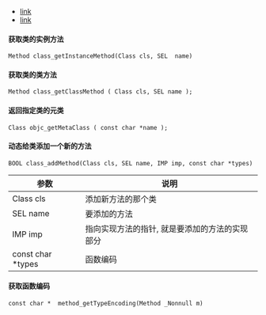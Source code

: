 
- [link](https://blog.csdn.net/fishmai/article/details/73468952)
- [link](https://www.jianshu.com/p/46dd81402f63)


#### 获取类的实例方法
```
Method class_getInstanceMethod(Class cls, SEL  name)
```


#### 获取类的类方法

```
Method class_getClassMethod ( Class cls, SEL name );
```

#### 返回指定类的元类

```
Class objc_getMetaClass ( const char *name );
```


#### 动态给类添加一个新的方法

```
BOOL class_addMethod(Class cls, SEL name, IMP imp, const char *types)
```

参数 | 说明
---|---
Class cls | 添加新方法的那个类
SEL name | 要添加的方法
IMP imp | 指向实现方法的指针, 就是要添加的方法的实现部分
const char *types | 函数编码
 

#### 获取函数编码
 
```
const char *  method_getTypeEncoding(Method _Nonnull m)
```

